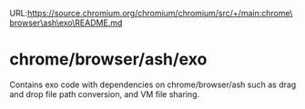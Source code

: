 URL:https://source.chromium.org/chromium/chromium/src/+/main:chrome\browser\ash\exo\README.md
# chrome/browser/ash/exo

Contains exo code with dependencies on chrome/browser/ash such as drag and
drop file path conversion, and VM file sharing.

